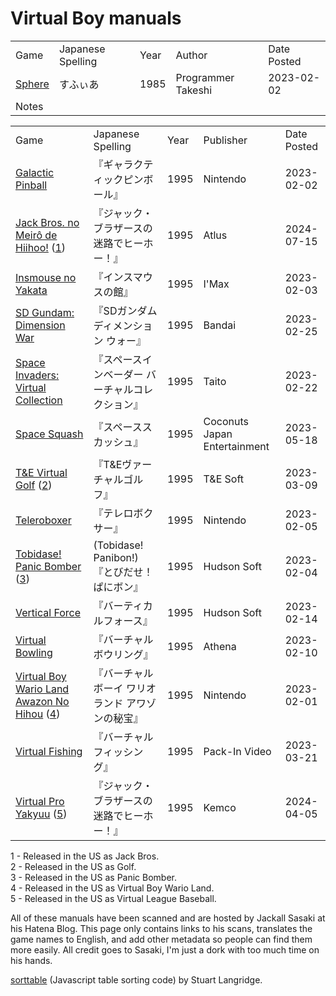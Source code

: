 <script src="sorttable.js"></script>

# Virtual Boy manuals

<table>
<tr><td>Game</td><td>Japanese Spelling</td><td>Year</td><td>Author</td><td>Date Posted</td></tr>

<tr><td><a href="https://www.gamingalexandria.com/wp/2025/10/sphere/" target="_blank">Sphere</a></td><td>すふぃあ</td><td>1985</td><td>Programmer Takeshi</td><td>2023-02-02</td></tr>
<tr colspan=5"><td>Notes</td></tr>

</table>
<table class="sortable">
<tr><td>Game</td><td>Japanese Spelling</td><td>Year</td><td>Publisher</td><td>Date Posted</td></tr>

<tr><td><a href="https://gamemanual.midnightmeattrain.com/entry/%E3%82%AE%E3%83%A3%E3%83%A9%E3%82%AF%E3%83%86%E3%82%A3%E3%83%83%E3%82%AF%E3%83%94%E3%83%B3%E3%83%9C%E3%83%BC%E3%83%AB" target="_blank">Galactic Pinball</a></td><td>『ギャラクティックピンボール』</td><td>1995</td><td>Nintendo</td><td>2023-02-02</td></tr>

<tr><td><a href="https://gamemanual.midnightmeattrain.com/entry/%E3%82%B8%E3%83%A3%E3%83%83%E3%82%AF%E3%83%BB%E3%83%96%E3%83%A9%E3%82%B6%E3%83%BC%E3%82%B9%E3%81%AE%E8%BF%B7%E8%B7%AF%E3%81%A7%E3%83%92%E3%83%BC%E3%83%9B%E3%83%BC%EF%BC%81" target="_blank">Jack Bros. no Meirô de Hiihoo!</a> (<a href="#jack">1</a>)</td><td>『ジャック・ブラザースの迷路でヒーホー！』</td><td>1995</td><td>Atlus</td><td>2024-07-15</td></tr>

<tr><td><a href="https://gamemanual.midnightmeattrain.com/entry/%E3%82%A4%E3%83%B3%E3%82%B9%E3%83%9E%E3%82%A6%E3%82%B9%E3%81%AE%E9%A4%A8" target="_blank">Insmouse no Yakata</a></td><td>『インスマウスの館』</td><td>1995</td><td>I'Max</td><td>2023-02-03</td></tr>

<tr><td><a href="https://gamemanual.midnightmeattrain.com/entry/SD%E3%82%AC%E3%83%B3%E3%83%80%E3%83%A0_%E3%83%87%E3%82%A3%E3%83%A1%E3%83%B3%E3%82%B7%E3%83%A7%E3%83%B3_%E3%82%A6%E3%82%A9%E3%83%BC" target="_blank">SD Gundam: Dimension War</a></td><td>『SDガンダム ディメンション ウォー』</td><td>1995</td><td>Bandai</td><td>2023-02-25</td></tr>

<tr><td><a href="https://gamemanual.midnightmeattrain.com/entry/%E3%82%B9%E3%83%9A%E3%83%BC%E3%82%B9%E3%82%A4%E3%83%B3%E3%83%99%E3%83%BC%E3%83%80%E3%83%BC_%E3%83%90%E3%83%BC%E3%83%81%E3%83%A3%E3%83%AB%E3%82%B3%E3%83%AC%E3%82%AF%E3%82%B7%E3%83%A7%E3%83%B3" target="_blank">Space Invaders: Virtual Collection</a></td><td>『スペースインベーダー バーチャルコレクション』</td><td>1995</td><td>Taito</td><td>2023-02-22</td></tr>

<tr><td><a href="https://gamemanual.midnightmeattrain.com/entry/%E3%82%B9%E3%83%9A%E3%83%BC%E3%82%B9%E3%82%B9%E3%82%AB%E3%83%83%E3%82%B7%E3%83%A5" target="_blank">Space Squash</a></td><td>『スペーススカッシュ』</td><td>1995</td><td>Coconuts Japan Entertainment</td><td>2023-05-18</td></tr>

<tr><td><a href="https://gamemanual.midnightmeattrain.com/entry/T%26E%E3%83%B4%E3%82%A1%E3%83%BC%E3%83%81%E3%83%A3%E3%83%AB%E3%82%B4%E3%83%AB%E3%83%95" target="_blank">T&amp;E Virtual Golf</a> (<a href="#golf">2</a>)</td><td>『T&amp;Eヴァーチャルゴルフ』</td><td>1995</td><td>T&amp;E Soft</td><td>2023-03-09</td></tr>

<tr><td><a href="https://gamemanual.midnightmeattrain.com/entry/%E3%83%86%E3%83%AC%E3%83%AD%E3%83%9C%E3%82%AF%E3%82%B5%E3%83%BC" target="_blank">Teleroboxer</a></td><td>『テレロボクサー』</td><td>1995</td><td>Nintendo</td><td>2023-02-05</td></tr>

<tr><td><a href="https://gamemanual.midnightmeattrain.com/entry/%E3%81%A8%E3%81%B3%E3%81%A0%E3%81%9B%EF%BC%81_%E3%81%B1%E3%81%AB%E3%83%9C%E3%83%B3" target="_blank">Tobidase! Panic Bomber</a> (<a href="#panic">3</a>)</td><td> (Tobidase! Panibon!)『とびだせ！ ぱにボン』</td><td>1995</td><td>Hudson Soft</td><td>2023-02-04</td></tr>

<tr><td><a href="https://gamemanual.midnightmeattrain.com/entry/%E3%83%90%E3%83%BC%E3%83%86%E3%82%A3%E3%82%AB%E3%83%AB%E3%83%95%E3%82%A9%E3%83%BC%E3%82%B9" target="_blank">Vertical Force</a></td><td>『バーティカルフォース』</td><td>1995</td><td>Hudson Soft</td><td>2023-02-14</td></tr>

<tr><td><a href="https://gamemanual.midnightmeattrain.com/entry/%E3%83%90%E3%83%BC%E3%83%81%E3%83%A3%E3%83%AB%E3%83%9C%E3%82%A6%E3%83%AA%E3%83%B3%E3%82%B0" target="_blank">Virtual Bowling</a></td><td>『バーチャルボウリング』</td><td>1995</td><td>Athena</td><td>2023-02-10</td></tr>

<tr><td><a href="https://gamemanual.midnightmeattrain.com/entry/%E3%83%90%E3%83%BC%E3%83%81%E3%83%A3%E3%83%AB%E3%83%9C%E3%83%BC%E3%82%A4_%E3%83%AF%E3%83%AA%E3%82%AA%E3%83%A9%E3%83%B3%E3%83%89" target="_blank">Virtual Boy Wario Land Awazon No Hihou</a> (<a href="#wario">4</a>)</td><td>『バーチャルボーイ ワリオランド アワゾンの秘宝』</td><td>1995</td><td>Nintendo</td><td>2023-02-01</td></tr>

<tr><td><a href="https://gamemanual.midnightmeattrain.com/entry/%E3%83%90%E3%83%BC%E3%83%81%E3%83%A3%E3%83%AB%E3%83%95%E3%82%A3%E3%83%83%E3%82%B7%E3%83%B3%E3%82%B0" target="_blank">Virtual Fishing</a></td><td>『バーチャルフィッシング』</td><td>1995</td><td>Pack-In Video</td><td>2023-03-21</td></tr>

<tr><td><a href="https://gamemanual.midnightmeattrain.com/entry/%E3%83%90%E3%83%BC%E3%83%81%E3%83%A3%E3%83%AB%E3%83%97%E3%83%AD%E9%87%8E%E7%90%83%E2%80%9995" target="_blank">Virtual Pro Yakyuu</a> (<a href="#base">5</a>)</td><td>『ジャック・ブラザースの迷路でヒーホー！』</td><td>1995</td><td>Kemco</td><td>2024-04-05</td></tr>

</table>


<a name="jack">1</a> - Released in the US as Jack Bros.  
<a name="golf">2</a> - Released in the US as Golf.  
<a name="panic">3</a> - Released in the US as Panic Bomber.  
<a name="wario">4</a> - Released in the US as Virtual Boy Wario Land.  
<a name="base">5</a> - Released in the US as Virtual League Baseball.  

All of these manuals have been scanned and are hosted by Jackall Sasaki at his Hatena Blog. This page only contains links to his scans, translates the game names to English, and add other metadata so people can find them more easily. All credit goes to Sasaki, I'm just a dork with too much time on his hands.

<a href="https://www.kryogenix.org/code/browser/sorttable/" target="_blank">sorttable</a> (Javascript table sorting code) by Stuart Langridge.
